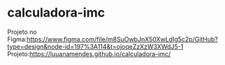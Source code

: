 # calculadora-imc

Projeto no Figma:https://www.figma.com/file/m8SuOwbJnX50XwLdIg5c2p/GitHub?type=design&node-id=197%3A114&t=ojoqeZzXzW3XWdJ5-1 <br>
Projeto:https://luuanamendes.github.io/calculadora-imc/
